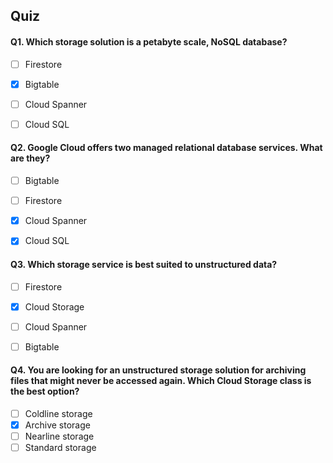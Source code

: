 ## Quiz


#### Q1. Which storage solution is a petabyte scale, NoSQL database?

- [ ] Firestore
- [x] Bigtable
- [ ] Cloud Spanner
- [ ] Cloud SQL


#### Q2. Google Cloud offers two managed relational database services. What are they?

- [ ] Bigtable
- [ ] Firestore
- [x] Cloud Spanner
- [x] Cloud SQL


#### Q3. Which storage service is best suited to unstructured data?

- [ ] Firestore
- [x] Cloud Storage
- [ ] Cloud Spanner
- [ ] Bigtable


#### Q4. You are looking for an unstructured storage solution for archiving files that might never be accessed again. Which Cloud Storage class is the best option?

- [ ] Coldline storage
- [x] Archive storage
- [ ] Nearline storage
- [ ] Standard storage